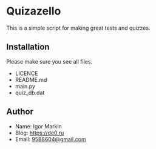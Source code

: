 # Quizazello
This is a simple script for making great tests and quizzes.

## Installation
Please make sure you see all files.
- LICENCE
- README.md
- main.py
- quiz_db.dat

## Author
- Name: Igor Markin
- Blog: https://de0.ru
- Email: 9588604@gmail.com